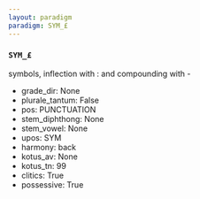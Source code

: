 ```yaml
---
layout: paradigm
paradigm: SYM_£
---
```

### ` SYM_£ `

symbols, inflection with : and compounding with -
* grade_dir: None
* plurale_tantum: False
* pos: PUNCTUATION
* stem_diphthong: None
* stem_vowel: None
* upos: SYM
* harmony: back
* kotus_av: None
* kotus_tn: 99
* clitics: True
* possessive: True
